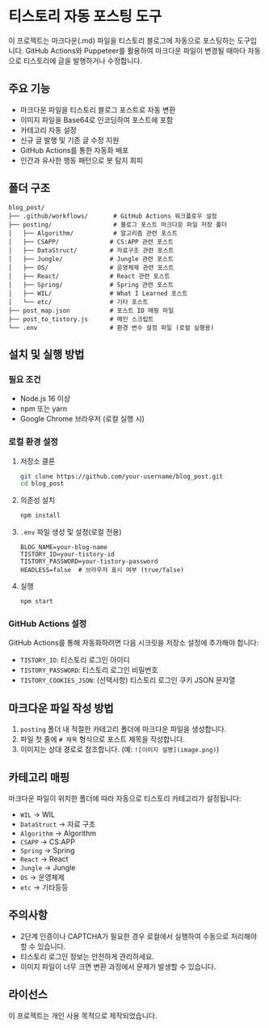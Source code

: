 # 티스토리 자동 포스팅 도구

이 프로젝트는 마크다운(.md) 파일을 티스토리 블로그에 자동으로 포스팅하는 도구입니다. GitHub Actions와 Puppeteer를 활용하여 마크다운 파일이 변경될 때마다 자동으로 티스토리에 글을 발행하거나 수정합니다.

## 주요 기능

- 마크다운 파일을 티스토리 블로그 포스트로 자동 변환
- 이미지 파일을 Base64로 인코딩하여 포스트에 포함
- 카테고리 자동 설정
- 신규 글 발행 및 기존 글 수정 지원
- GitHub Actions를 통한 자동화 배포
- 인간과 유사한 행동 패턴으로 봇 탐지 회피

## 폴더 구조

```
blog_post/
├── .github/workflows/       # GitHub Actions 워크플로우 설정
├── posting/                 # 블로그 포스트 마크다운 파일 저장 폴더
│   ├── Algorithm/           # 알고리즘 관련 포스트
│   ├── CSAPP/              # CS:APP 관련 포스트
│   ├── DataStruct/         # 자료구조 관련 포스트
│   ├── Jungle/             # Jungle 관련 포스트
│   ├── OS/                 # 운영체제 관련 포스트
│   ├── React/              # React 관련 포스트
│   ├── Spring/             # Spring 관련 포스트
│   ├── WIL/                # What I Learned 포스트
│   └── etc/                # 기타 포스트
├── post_map.json           # 포스트 ID 매핑 파일
├── post_to_tistory.js      # 메인 스크립트
└── .env                    # 환경 변수 설정 파일 (로컬 실행용)
```

## 설치 및 실행 방법

### 필요 조건

- Node.js 16 이상
- npm 또는 yarn
- Google Chrome 브라우저 (로컬 실행 시)

### 로컬 환경 설정

1. 저장소 클론
   ```bash
   git clone https://github.com/your-username/blog_post.git
   cd blog_post
   ```

2. 의존성 설치
   ```bash
   npm install
   ```

3. `.env` 파일 생성 및 설정(로컬 전용)
   ```
   BLOG_NAME=your-blog-name
   TISTORY_ID=your-tistory-id
   TISTORY_PASSWORD=your-tistory-password
   HEADLESS=false  # 브라우저 표시 여부 (true/false)
   ```

4. 실행
   ```bash
   npm start
   ```

### GitHub Actions 설정

GitHub Actions를 통해 자동화하려면 다음 시크릿을 저장소 설정에 추가해야 합니다:

- `TISTORY_ID`: 티스토리 로그인 아이디
- `TISTORY_PASSWORD`: 티스토리 로그인 비밀번호
- `TISTORY_COOKIES_JSON`: (선택사항) 티스토리 로그인 쿠키 JSON 문자열

## 마크다운 파일 작성 방법

1. `posting` 폴더 내 적절한 카테고리 폴더에 마크다운 파일을 생성합니다.
2. 파일 첫 줄에 `# 제목` 형식으로 포스트 제목을 작성합니다.
3. 이미지는 상대 경로로 참조합니다. (예: `![이미지 설명](image.png)`)

## 카테고리 매핑

마크다운 파일이 위치한 폴더에 따라 자동으로 티스토리 카테고리가 설정됩니다:

- `WIL` → WIL
- `DataStruct` → 자료 구조
- `Algorithm` → Algorithm
- `CSAPP` → CS:APP
- `Spring` → Spring
- `React` → React
- `Jungle` → Jungle
- `OS` → 운영체제
- `etc` → 기타등등

## 주의사항

- 2단계 인증이나 CAPTCHA가 필요한 경우 로컬에서 실행하여 수동으로 처리해야 할 수 있습니다.
- 티스토리 로그인 정보는 안전하게 관리하세요.
- 이미지 파일이 너무 크면 변환 과정에서 문제가 발생할 수 있습니다.

## 라이선스

이 프로젝트는 개인 사용 목적으로 제작되었습니다.